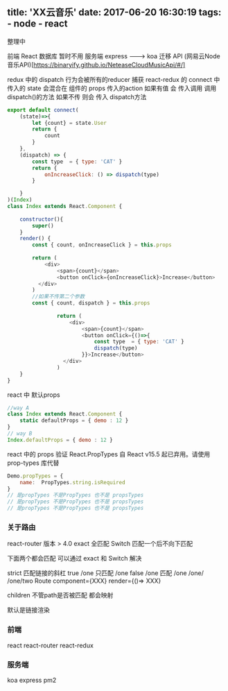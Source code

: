 title: 'XX云音乐'
date: 2017-06-20 16:30:19
tags:
    - node
    - react
---
整理中
<!--more-->

前端 React
数据库 暂时不用
服务端 express ---> koa 迁移
API    (网易云Node音乐API)[https://binaryify.github.io/NeteaseCloudMusicApi/#/]

redux 中的 dispatch 行为会被所有的reducer 捕获
react-redux 的 connect 中 传入的 state 会混合在 组件的 props
传入的action 如果有值 会 传入调用 调用dispatch()的方法 如果不传 则会 传入 dispatch方法
```javascript
export default connect(
    (state)=>{
        let {count} = state.User
        return {
            count
        }
    },
    (dispatch) => {
        const type  = { type: 'CAT' }
        return {
            onIncreaseClick: () => dispatch(type)
        }

    }
)(Index)
class Index extends React.Component {
    
    constructor(){
        super()
    }
    render() {
        const { count, onIncreaseClick } = this.props
       
        return (
            <div>
                <span>{count}</span>
                <button onClick={onIncreaseClick}>Increase</button>
          </div>
        )
        //如果不传第二个参数
        const { count, dispatch } = this.props
                
                return (
                    <div>
                        <span>{count}</span>
                        <button onClick={()=>{
                            const type  = { type: 'CAT' }
                            dispatch(type)
                        }}>Increase</button>
                  </div>
                )
    }
}


```

react 中 默认props
```javascript
//way A
class Index extends React.Component {
    static defaultProps = { demo : 12 }
}
// way B
Index.defaultProps = { demo : 12 }

```

react 中的 props 验证
React.PropTypes 自 React v15.5 起已弃用。请使用 prop-types 库代替
```javascript
Demo.propTypes = {
    name:  PropTypes.string.isRequired
}
// 是propTypes 不是PropTypes 也不是 propsTypes
// 是propTypes 不是PropTypes 也不是 propsTypes
// 是propTypes 不是PropTypes 也不是 propsTypes
```
### 关于路由
react-router 版本 > 4.0
exact 全匹配
Switch 匹配一个后不向下匹配

<Link to="/a/b"> 下面两个都会匹配
<Route path="/a"></Route>
<Route path="/a/b"></Route>
可以通过 exact 和 Switch 解决

strict 匹配链接的斜杠 
true  /one 只匹配 /one 
false /one 匹配  /one /one/ /one/two 
Route component={XXX} render={()=> XXX}

children 不管path是否被匹配 都会映射

默认是链接渲染

### 前端
react react-router react-redux 

### 服务端
koa express pm2